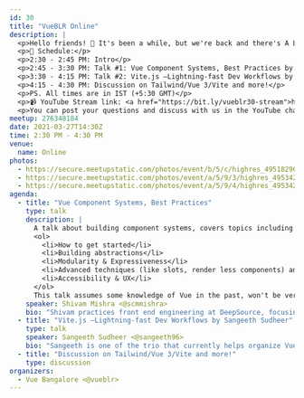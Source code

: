 ```yaml
---
id: 30
title: "VueBLR Online"
description: |
  <p>Hello friends! 👋 It's been a while, but we're back and there's A LOT to talk about. We're kicking off our first meetup for the year, this March so get excited!</p>
  <p>📝 Schedule:</p>
  <p>2:30 - 2:45 PM: Intro</p>
  <p>2:45 - 3:30 PM: Talk #1: Vue Component Systems, Best Practices by Shivam Mishra</p>
  <p>3:30 - 4:15 PM: Talk #2: Vite.js —Lightning-fast Dev Workflows by Sangeeth Sudheer</p>
  <p>4:15 - 4:30 PM: Discussion on Tailwind/Vue 3/Vite and more!</p>
  <p>PS. All times are in IST (+5:30 GMT)</p>
  <p>📹 YouTube Stream link: <a href="https://bit.ly/vueblr30-stream">https://bit.ly/vueblr30-stream</a></p>
  <p>You can post your questions and discuss with us in the YouTube chat.</p>
meetup: 276348184
date: 2021-03-27T14:30Z
time: 2:30 PM - 4:30 PM
venue:
  name: Online
photos:
  - https://secure.meetupstatic.com/photos/event/b/5/c/highres_495182908.jpeg
  - https://secure.meetupstatic.com/photos/event/a/5/9/3/highres_495342387.jpeg
  - https://secure.meetupstatic.com/photos/event/a/5/9/4/highres_495342388.jpeg
agenda:
  - title: "Vue Component Systems, Best Practices"
    type: talk
    description: |
      A talk about building component systems, covers topics including the following:
      <ol>
        <li>How to get started</li>
        <li>Building abstractions</li>
        <li>Modularity & Expressiveness</li>
        <li>Advanced techniques (like slots, render less components) and when to use them</li>
        <li>Accessibility & UX</li>
      </ol>
      This talk assumes some knowledge of Vue in the past, won't be very hands-on, but ideas will be illustrated through code examples. Will use Vue 3 as the base for examples since all major projects will soon move to Vue 3
    speaker: Shivam Mishra <@scmmishra>
    bio: "Shivam practices front end engineering at DeepSource, focusing on Vue, Nuxt, TypeScript with a hint of GraphQL. At DeepSource, he's helping build the component system to be used in the next generation of their product. He's been building free software for over 3 years now, with a strong focus on front end. He's also the maintainer of a popular charting library Frappe Charts which he works on during his free time."
  - title: "Vite.js —Lightning-fast Dev Workflows by Sangeeth Sudheer"
    type: talk
    speaker: Sangeeth Sudheer <@sangeeth96>
    bio: "Sangeeth is one of the trio that currently helps organize VueBLR. He's also a front-end engineer at Flock, where he gets to geek out MAX on web tech, work on all the cool frameworks and build tools. He is a huge fan of Microsoft (yes, that's a thing), enjoys watching anime, listening to soundtrack and loves to play video games during his spare time. He's a geek in general and loves to geek out when given the chance."
  - title: "Discussion on Tailwind/Vue 3/Vite and more!"
    type: discussion
organizers:
  - Vue Bangalore <@vueblr>
---
```


<EventPage />
